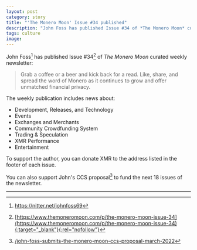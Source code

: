 ```yaml
---
layout: post
category: story
title: "'The Monero Moon' Issue #34 published"
description: "John Foss has published Issue #34 of *The Monero Moon* curated weekly newsletter."
tags: culture
image: 
---
```


John Foss[^1] has published Issue #34[^2] of *The Monero Moon* curated weekly newsletter:

> Grab a coffee or a beer and kick back for a read. Like, share, and spread the word of Monero as it continues to grow and offer unmatched financial privacy. 

The weekly publication includes news about:

- Development, Releases, and Technology
- Events
- Exchanges and Merchants
- Community Crowdfunding System
- Trading & Speculation
- XMR Performance
- Entertainment

To support the author, you can donate XMR to the address listed in the footer of each issue.

You can also support John's CCS proposal[^3] to fund the next 18 issues of the newsletter.

---

[^1]: https://nitter.net/johnfoss69
[^2]: [https://www.themoneromoon.com/p/the-monero-moon-issue-34](https://www.themoneromoon.com/p/the-monero-moon-issue-34){:target="_blank"}{:rel="nofollow"}
[^3]: [/john-foss-submits-the-monero-moon-ccs-proposal-march-2022](/john-foss-submits-the-monero-moon-ccs-proposal-march-2022)
